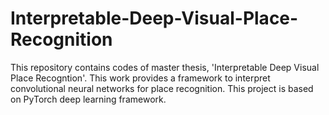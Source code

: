 # Interpretable-Deep-Visual-Place-Recognition
This repository contains codes of master thesis, 'Interpretable Deep Visual Place Recogntion'.
This work provides a framework to interpret convolutional neural networks for place recognition.
This project is based on PyTorch deep learning framework.
